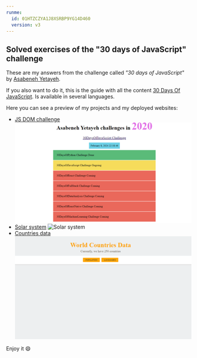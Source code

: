 ```yaml
---
runme:
  id: 01HTZCZYA1J8XSRBP9YG14D460
  version: v3
---
```


## Solved exercises of the "30 days of JavaScript" challenge

These are my answers from the challenge called *"30 days of JavaScript"* by [Asabeneh Yetayeh](https://github.com/Asabeneh).

If you also want to do it, this is the guide with all the content [30 Days Of JavaScript](https://github.com/Asabeneh/30-Days-Of-JavaScript/tree/master). Is available in several languages.

Here you can see a preview of my projects and my deployed websites:

- [JS DOM challenge](https://js-dom-challenge.onrender.com)
   ![JS DOM challenge](/day-21/gif/miniproject21.gif)
- [Solar system](https://weights-on-planets.onrender.com)
   ![Solar system](/day-24/gif/planets.gif)
- [Countries data](https://worlds-countries-data.onrender.com)
   ![Countries data](/day-25/gif/worldData.gif)

Enjoy it 😄

